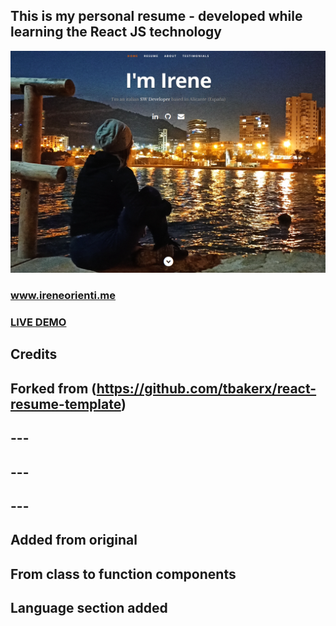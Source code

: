## This is my personal resume - developed while learning the React JS technology
![ReactJS Resume Website Template](resume-screenshot.png?raw=true "ReactJS Resume Website Template")
### www.ireneorienti.me
### <a href="https://ireneorienti.me/">LIVE DEMO</a> 
## Credits
## Forked from (https://github.com/tbakerx/react-resume-template)
## ---
## ---
## ---
## Added from original 
## From class to function components
## Language section added
##
